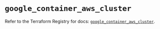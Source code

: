 # `google_container_aws_cluster`

Refer to the Terraform Registry for docs: [`google_container_aws_cluster`](https://registry.terraform.io/providers/hashicorp/google/5.15.0/docs/resources/container_aws_cluster).
